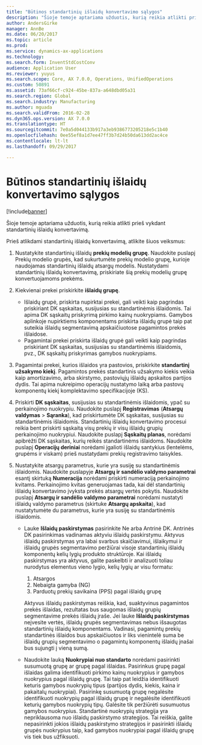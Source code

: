 ```yaml
---
title: "Būtinos standartinių išlaidų konvertavimo sąlygos"
description: "Šioje temoje aptariama užduotis, kurią reikia atlikti prieš vykdant standartinių išlaidų konvertavimą."
author: AndersGirke
manager: AnnBe
ms.date: 06/20/2017
ms.topic: article
ms.prod: 
ms.service: dynamics-ax-applications
ms.technology: 
ms.search.form: InventStdCostConv
audience: Application User
ms.reviewer: yuyus
ms.search.scope: Core, AX 7.0.0, Operations, UnifiedOperations
ms.custom: 50891
ms.assetid: 73af66cf-c924-45be-837a-a648dbd05a31
ms.search.region: Global
ms.search.industry: Manufacturing
ms.author: mguada
ms.search.validFrom: 2016-02-28
ms.dyn365.ops.version: AX 7.0.0
ms.translationtype: HT
ms.sourcegitcommit: 7e0a5d044133b917a3eb9386773205218e5c1b40
ms.openlocfilehash: 0ee55ef8a1d7ee47ff3b7d24b50da613dd2ac4ce
ms.contentlocale: lt-lt
ms.lasthandoff: 09/29/2017

---
```


# <a name="prerequisites-for-a-standard-cost-conversion"></a>Būtinos standartinių išlaidų konvertavimo sąlygos

[!include[banner](../includes/banner.md)]


Šioje temoje aptariama užduotis, kurią reikia atlikti prieš vykdant standartinių išlaidų konvertavimą. 

Prieš atlikdami standartinių išlaidų konvertavimą, atlikite šiuos veiksmus:

1.  Nustatykite standartinių išlaidų **prekių modelių grupę**. Naudokite puslapį Prekių modelio grupės, kad sukurtumėte prekių modelio grupę, kurioje naudojamas standartinių išlaidų atsargų modelis. Nustatydami standartinių išlaidų konvertavimą, priskiriate šią prekių modelių grupę konvertuojamoms prekėms.
2.  Kiekvienai prekei priskirkite **išlaidų grupę**.
    -   Išlaidų grupė, priskirta nupirktai prekei, gali veikti kaip pagrindas priskiriant DK sąskaitas, susijusias su standartinėmis išlaidomis. Tai apima DK sąskaitų priskyrimą pirkimo kainų nuokrypiams. Gamybos aplinkoje nupirktiems komponentams priskirta išlaidų grupė taip pat suteikia išlaidų segmentavimą apskaičiuotose pagamintos prekės išlaidose.
    -   Pagamintai prekei priskirta išlaidų grupė gali veikti kaip pagrindas priskiriant DK sąskaitas, susijusias su standartinėmis išlaidomis, pvz., DK sąskaitų priskyrimas gamybos nuokrypiams.

3.  Pagamintai prekei, kurios išlaidos yra pastovios, priskirkite **standartinį užsakymo kiekį**. Pagamintos prekės standartinis užsakymo kiekis veikia kaip amortizavimo, arba skirstymo, pastoviųjų išlaidų apskaitos partijos dydis. Tai apima nukreipimo operacijų nustatymo laiką arba pastovų komponentų kiekį komplektavimo specifikacijoje (KS).
4.  Priskirti **DK sąskaitas**, susijusias su standartinėmis išlaidomis, ypač su perkainojimo nuokrypiu. Naudokite puslapį **Registravimas** (**Atsargų valdymas** &gt; **Sąranka**), kad priskirtumėte DK sąskaitas, susijusias su standartinėmis išlaidomis. Standartinių išlaidų konvertavimo procesui reikia bent priskirti sąskaitą visų prekių ir visų išlaidų grupių perkainojimo nuokrypiui. Naudokite puslapį **Sąskaitų planas**, norėdami apibrėžti DK sąskaitas, kurių reikės standartinėms išlaidoms. Naudokite puslapį **Operacijų deriniai** norėdami įgalioti išlaidų santykius (lentelėms, grupėms ir viskam) prieš nustatydami prekių registravimo taisykles.
5.  Nustatykite atsargų parametrus, kurie yra susiję su standartinėmis išlaidomis. Naudokite puslapyje **Atsargų ir sandėlio valdymo parametrai** esantį skirtuką **Numeracija** norėdami priskirti numeraciją perkainojimo kvitams. Perkainojimo kvitas generuojamas tada, kai dėl standartinių išlaidų konvertavimo įvyksta prekės atsargų vertės pokytis. Naudokite puslapį **Atsargų ir sandėlio valdymo parametrai** norėdami nustatyti išlaidų valdymo parametrus (skirtuke **Atsargų apskaita**), kad nustatytumėte du parametrus, kurie yra susiję su standartinėmis išlaidomis.
    -   Lauke **Išlaidų paskirstymas** pasirinkite Ne arba Antrinė DK. Antrinės DK pasirinkimas vadinamas aktyviu išlaidų paskirstymu. Aktyvus išlaidų paskirstymas yra labai svarbus skaičiavimui, išlaikymui ir išlaidų grupės segmentavimo peržiūrai visoje standartinių išlaidų komponentų kelių lygių produkto struktūroje. Kai išlaidų paskirstymas yra aktyvus, galite paskelbti ir analizuoti toliau nurodytus elementus vieno lygio, kelių lygių ar visu formatu:
        1.  Atsargos
        2.  Nebaigta gamyba (NG)
        3.  Parduotų prekių savikaina (PPS) pagal išlaidų grupę

        Aktyvus išlaidų paskirstymas reiškia, kad, suaktyvinus pagamintos prekės išlaidas, rezultatas bus saugomas išlaidų grupių segmentavime prekės išlaidų įraše. Jei lauke **Išlaidų paskirstymas** neįvesite vertės, išlaidų grupės segmentavimas nebus išsaugotas standartinių išlaidų komponentams. Vadinasi, pagamintų prekių standartinės išlaidos bus apskaičiuotos ir liks vienintelė suma be išlaidų grupių segmentavimo o pagamintų komponentų išlaidų įnašai bus sujungti į vieną sumą.
    -   Naudokite lauką **Nuokrypiai nuo standarto** norėdami pasirinkti susumuotą grupę ar grupę pagal išlaidas. Pasirinkus grupę pagal išlaidas galima identifikuoti pirkimo kainų nuokrypius ir gamybos nuokrypius pagal išlaidų grupę. Tai taip pat leidžia identifikuoti keturis gamybos nuokrypių tipus (partijos dydis, kiekis, kaina ir pakaitalų nuokrypiai). Pasirinkę susumuotą grupę negalėsite identifikuoti nuokrypių pagal išlaidų grupę ir negalėsite identifikuoti keturių gamybos nuokrypių tipų. Galėsite tik peržiūrėti susumuotus gamybos nuokrypius. Standartinė nuokrypių strategija yra nepriklausoma nuo išlaidų paskirstymo strategijos. Tai reiškia, galite nepasirinkti jokios išlaidų paskirstymo strategijos ir pasirinkti išlaidų grupės nuokrypius taip, kad gamybos nuokrypiai pagal išlaidų grupę vis tiek bus užfiksuoti.






